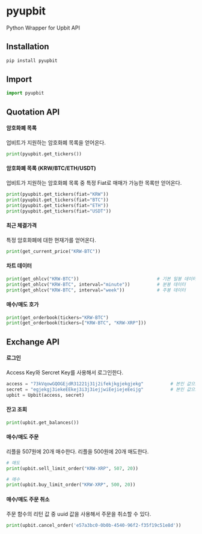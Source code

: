 # pyupbit
Python Wrapper for Upbit API

## Installation
```sh
pip install pyupbit
```

## Import
```python
import pyupbit
```

## Quotation API
####  암호화폐 목록
업비트가 지원하는 암호화폐 목록을 얻어온다.
```python
print(pyupbit.get_tickers())
```

####  암호화폐 목록 (KRW/BTC/ETH/USDT)
업비트가 지원하는 암호화폐 목록 중 특정 Fiat로 매매가 가능한 목록만 얻어온다.
```python
print(pyupbit.get_tickers(fiat="KRW"))
print(pyupbit.get_tickers(fiat="BTC"))
print(pyupbit.get_tickers(fiat="ETH"))
print(pyupbit.get_tickers(fiat="USDT"))
```


#### 최근 체결가격
특정 암호화폐에 대한 현재가를 얻어온다. 
```python
print(get_current_price("KRW-BTC"))
```

#### 차트 데이터
```python
print(get_ohlcv("KRW-BTC"))                             # 기본 일봉 데이터
print(get_ohlcv("KRW-BTC", interval="minute"))          # 분봉 데이터
print(get_ohlcv("KRW-BTC", interval="week"))            # 주봉 데이터 
```

#### 매수/매도 호가
```python
print(get_orderbook(tickers="KRW-BTC")
print(get_orderbook(tickers=["KRW-BTC", "KRW-XRP"]))
```  


## Exchange API
#### 로그인
Access Key와 Sercret Key를 사용해서 로그인한다. 
```python
access = "73kVqowGQOGEjdR31221j31j2ifekjkgjekgjekg"          # 본인 값으로 변경
secret = "egjekgj3iekeEEkej3i3j3iejjwiEejiejeEeijg"          # 본인 값으로 변경
upbit = Upbit(access, secret)
```

#### 잔고 조회
```python
print(upbit.get_balances())
```

#### 매수/매도 주문
리플을 507원에 20개 매수한다. 
리플을 500원에 20개 매도한다. 
```python
# 매도
print(upbit.sell_limit_order("KRW-XRP", 507, 20))

# 매수
print(upbit.buy_limit_order("KRW-XRP", 500, 20))
```

#### 매수/매도 주문 취소
주문 함수의 리턴 값 중 uuid 값을 사용해서 주문을 취소할 수 있다. 
```python
print(upbit.cancel_order('e57a3bc0-0b0b-4540-96f2-f35f19c51e8d'))
```

